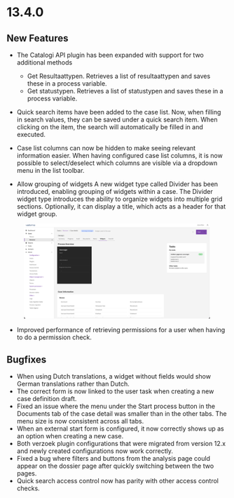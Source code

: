 # 13.4.0

## New Features

* The Catalogi API plugin has been expanded with support for two additional methods
  * Get Resultaattypen. Retrieves a list of resultaattypen and saves these in a process variable.
  * Get statustypen. Retrieves a list of statustypen and saves these in a process variable.

* Quick search items have been added to the case list. Now, when filling in search values, they can be saved under a quick search item. When clicking on the item, the search will automatically be filled in and executed.

* Case list columns can now be hidden to make seeing relevant information easier. When having configured case list columns, it is now possible to select/deselect which columns are visible via a dropdown menu in the list toolbar.

* Allow grouping of widgets
A new widget type called Divider has been introduced, enabling grouping of widgets within a case.
The Divider widget type introduces the ability to organize widgets into multiple grid sections.
Optionally, it can display a title, which acts as a header for that widget group.

<figure><img src="../../../.gitbook/assets/widget-divider.png" alt=""><figcaption></figcaption></figure>

* Improved performance of retrieving permissions for a user when having to do a permission check.

## Bugfixes

* When using Dutch translations, a widget without fields would show German translations rather than Dutch.
* The correct form is now linked to the user task when creating a new case definition draft.
* Fixed an issue where the menu under the Start process button in the Documents tab of the case detail was smaller than in the other tabs. The menu size is now consistent across all tabs.
* When an external start form is configured, it now correctly shows up as an option when creating a new case.
* Both verzoek plugin configurations that were migrated from version 12.x and newly created configurations now work correctly.
* Fixed a bug where filters and buttons from the analysis page could appear on the dossier page after quickly switching between the two pages.
* Quick search access control now has parity with other access control checks.
